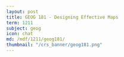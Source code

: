 ```yaml
---
layout: post
title: GEOG 181 - Designing Effective Maps
term: 1211
subject: geog
icon: chat
md: /mdf/1211/geog181/
thumbnail: "/crs_banner/geog181.png"
---
```

